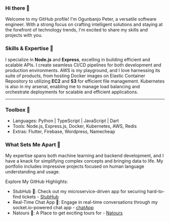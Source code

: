 ### Hi there 👋

Welcome to my GitHub profile! I'm Ogunbanjo Peter, a versatile software engineer. With a strong focus on crafting intelligent solutions and staying at the forefront of technology trends, I'm excited to share my skills and projects with you.
### Skills & Expertise 🚀
I specialize in **Node.js**  and **Express**, excelling in building efficient and scalable APIs. I create seamless CI/CD pipelines for both development and production environments. AWS is my playground, and I love harnessing its suite of products, from hosting Docker images on Elastic Container Repository to utilizing **EC2** and **S3** for efficient file management. Kubernetes is also in my arsenal, enabling me to manage load balancing and orchestrate deployments for scalable and efficient applications.
_______________________________________________________________________________________________________________________________________________________________________________________________________________________
### Toolbox 🧰
- Languages: Python | TypeScript | JavaScript | Dart
-  Tools: Node.js, Express.js, Docker, Kubernetes, AWS, Redis
- Extras: Flutter, Firebase, Wordpress, Namecheap

### What Sets Me Apart 💪
My expertise spans both machine learning and backend development, and I have a knack for simplifying complex concepts and bringing data to life. My portfolio includes impressive projects focused on human language understanding and usage.

Explore My GitHub Highlights:
- StubHub 🎫: Check out my microservice-driven app for securing hard-to-find tickets - [StubHub](https://github.com/Perosky168/stubHub-clone)
- Real-Time Chat App 💬: Engage in real-time conversations through my socket.io-powered chat app - [chatApp](https://github.com/Perosky168/chat-app-api)
- Natours 🏢: A Place to get exciting tours for - [Natours](https://github.com/Perosky168/natours) 



